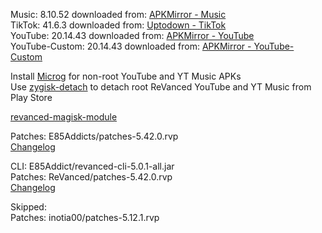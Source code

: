 Music: 8.10.52
downloaded from: [APKMirror - Music](https://www.apkmirror.com/apk/google-inc/youtube-music/youtube-music-8-10-52-release/youtube-music-8-10-52-4-android-apk-download/)  
TikTok: 41.6.3
downloaded from: [Uptodown - TikTok](https://tiktok.en.uptodown.com/android/download/1106308524)  
YouTube: 20.14.43
downloaded from: [APKMirror - YouTube](https://www.apkmirror.com/apk/google-inc/youtube/youtube-20-14-43-release/youtube-20-14-43-2-android-apk-download/)  
YouTube-Custom: 20.14.43
downloaded from: [APKMirror - YouTube-Custom](https://www.apkmirror.com/)  

Install [Microg](https://github.com/ReVanced/GmsCore/releases) for non-root YouTube and YT Music APKs  
Use [zygisk-detach](https://github.com/j-hc/zygisk-detach) to detach root ReVanced YouTube and YT Music from Play Store  

[revanced-magisk-module](https://github.com/E85Addict/revanced-magisk-module)
  
Patches: E85Addicts/patches-5.42.0.rvp  
[Changelog](https://github.com/E85Addicts/revanced-patches/releases/tag/v5.42.0)

CLI: E85Addict/revanced-cli-5.0.1-all.jar  
Patches: ReVanced/patches-5.42.0.rvp  
[Changelog](https://github.com/ReVanced/revanced-patches/releases/tag/v5.42.0)  

Skipped:  
Patches: inotia00/patches-5.12.1.rvp    

